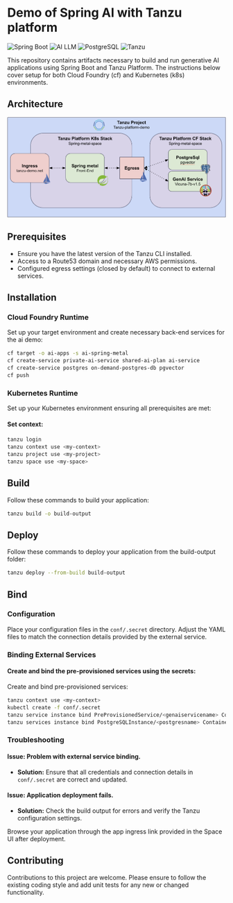 # Demo of Spring AI with Tanzu platform

![Spring Boot](https://img.shields.io/badge/Spring%20Boot-3.1.2-brightgreen.svg)
![AI LLM](https://img.shields.io/badge/AI-LLM-blue.svg)
![PostgreSQL](https://img.shields.io/badge/postgres-15.1-red.svg)
![Tanzu](https://img.shields.io/badge/tanzu-platform-purple.svg)

This repository contains artifacts necessary to build and run generative AI applications using Spring Boot and Tanzu Platform. The instructions below cover setup for both Cloud Foundry (cf) and Kubernetes (k8s) environments.

## Architecture

![Alt text](https://github.com/0pens0/spring-metal/blob/main/image.png?raw=true "Spring-metal AI topology")

## Prerequisites
- Ensure you have the latest version of the Tanzu CLI installed.
- Access to a Route53 domain and necessary AWS permissions.
- Configured egress settings (closed by default) to connect to external services.

## Installation

### Cloud Foundry Runtime
Set up your target environment and create necessary back-end services for the ai demo:

```bash
cf target -o ai-apps -s ai-spring-metal
cf create-service private-ai-service shared-ai-plan ai-service
cf create-service postgres on-demand-postgres-db pgvector
cf push
```

### Kubernetes Runtime

Set up your Kubernetes environment ensuring all prerequisites are met:

#### Set context:

```bash
tanzu login
tanzu context use <my-context>
tanzu project use <my-project>
tanzu space use <my-space>
```
## Build

Follow these commands to build your application:

```bash
tanzu build -o build-output
```

## Deploy

Follow these commands to deploy your application from the build-output folder:

```bash
tanzu deploy --from-build build-output
```

## Bind

### Configuration
Place your configuration files in the `conf/.secret` directory. Adjust the YAML files to match the connection details provided by the external service.

### Binding External Services

#### Create and bind the pre-provisioned services using the secrets:
Create and bind pre-provisioned services:

```bash
tanzu context use <my-context>
kubectl create -f conf/.secret
tanzu service instance bind PreProvisionedService/<genaiservicename> ContainerApp/<appname> --as genai
tanzu services instance bind PostgreSQLInstance/<postgresname> ContainerApp/<appname> --as db
```

### Troubleshooting

#### Issue: Problem with external service binding.
- **Solution:** Ensure that all credentials and connection details in `conf/.secret` are correct and updated.

#### Issue: Application deployment fails.
- **Solution:** Check the build output for errors and verify the Tanzu configuration settings.

Browse your application through the app ingress link provided in the Space UI after deployment.

## Contributing
Contributions to this project are welcome. Please ensure to follow the existing coding style and add unit tests for any new or changed functionality.


